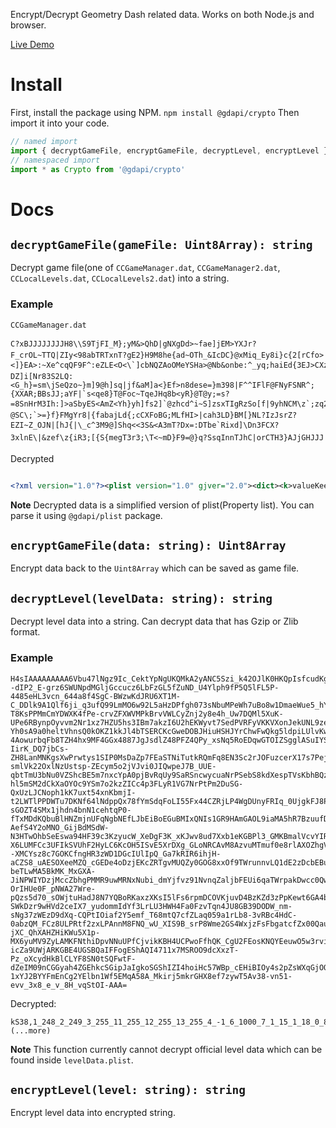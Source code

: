 Encrypt/Decrypt Geometry Dash related data.
Works on both Node.js and browser.

[Live Demo](https://stackblitz.com/edit/gdapi-crypto-demo?file=index.js)

# Install
First, install the package using NPM.
```npm install @gdapi/crypto```
Then import it into your code.
```javascript
// named import
import { decryptGameFile, encryptGameFile, decryptLevel, encryptLevel } from '@gdapi/crypto'
// namespaced import
import * as Crypto from '@gdapi/crypto'
```

# Docs
## `decryptGameFile(gameFile: Uint8Array): string`
Decrypt game file(one of `CCGameManager.dat`, `CCGameManager2.dat`, `CCLocalLevels.dat`, `CCLocalLevels2.dat`) into a string.

### Example
`CCGameManager.dat`

```
C?xBJJJJJJJJH8\\S9TjFI_M};yM&>QhD|gNXgDd>~fae]jEM>YXJr?F_crOL~TTQ|ZIy<98abTRTxnT?gE2}H9M8he{ad~OTh_&IcDC}@xMiq_Ey8i}c{2[rCfo><]}EA>:~Xe^cqQF9F^:eZLE<O<\`]cbNQZAoOMeYSHa>@Nb&onbe:^_yq;haiEd{3EJ>CXzr9=^l_b8yq^a3EmYYXGTSfIS~|iOLs?DZ]i[Nr83S2LQ:<G_h}=sm\jSeQzo~}m]9@h]sq|jf&aM]a<}Ef>n8dese=}m398|F^^IFlF@FNyFSNR^;{XXAR;BBsJJ;aYF|`s<qe8}T@Foc~TqeJHq8b<yR}@T@y;=s?=8SnHrM3Ih:]>aSbyES<AmZ<Yh}yh]fs2]`@zhcd^i~S]zsxTIgRzSo[f|9yhNCM\z`;zq2]D3>DiF3D~y}ox=TmM=}sr<`gMIFBCQB?}]@C_A:n`^DBZ2qzx_Dr\88f2C@AeiIROQmF2Sz>SHCcnB|B;c_{HD`R=Z_{@oBq{MD`BhZJA|ZhNSIL|HNI{|ZhN8ID|NNIAr^?@SC\;`>=}f}FMgYr8|{fabajLd{;cCXFoBG;MLfHI>|cah3LD}BM[}NL?IzJsrZ?EZI~Z_OJN|[hJ{|\_c^3M9@]Shq<<3S&<A3mT?Dx=:DTbe`Rixd]\Dn3FCX?3xlnE\|&zef\z{iR3;[{S{megT3r3;\T<~mD}F9=@}q?SsqInnTJhC|orCTH3}AJjGHJJJ
```

Decrypted
```xml

<?xml version="1.0"?><plist version="1.0" gjver="2.0"><dict><k>valueKeeper</k><d><k>gv_0002</k><s>1</s><k>gv_0001</k><s>1</s><k>gv_0026</k><s>1</s><k>gv_0027</k><s>1</s><k>gv_0023</k><s>1</s><k>gv_0038</k><s>1</s><k>gv_0043</k><s>1</s><k>gv_0044</k><s>1</s><k>gv_0050</k><s>2</s><k>gv_0049</k><s>6</s><k>gv_0046</k><s>1</s><k>gv_0036</k><s>1</s><k>gv_0030</k><s>1</s><k>gv_0019</k><s>1</s><k>gv_0013</k><s>1</s><k>gv_0018</k><s>1</s></d><k>unlockValueKeeper</k><d /><k>customObjectDict</k><d /><k>bg…<k>GS_5</k><d /><k>GS_6</k><d /><k>GS_7</k><d /><k>GS_23</k><d /><k>GS_8</k><d /><k>GS_9</k><d /><k>GS_10</k><d /><k>GS_16</k><d /><k>GS_17</k><d /><k>GS_18</k><d /><k>GS_24</k><d /><k>GS_11</k><d /><k>GS_22</k><d /><k>GS_25</k><d /><k>GS_12</k><d /><k>GS_15</k><d /><k>GS_14</k><d /><k>GS_19</k><d /><k>GS_21</k><d /><k>MDLM_001</k><d /><k>KBM_001</k><d /><k>KBM_002</k><d /><k>showSongMarkers</k><t /><k>clickedEditor</k><t /><k>binaryVersion</k><i>35</i><k>resolution</k><i>-1</i></dict></plist>
```
__Note__ Decrypted data is a simplified version of plist(Property list). You can parse it using `@gdapi/plist` package.

## `encryptGameFile(data: string): Uint8Array`
Encrypt data back to the `Uint8Array` which can be saved as game file.

## `decryptLevel(levelData: string): string`
Decrypt level data into a string. Can decrypt data that has Gzip or Zlib format.

### Example
```
H4sIAAAAAAAAA6Vbu47lNgz9Ic_CektYpNgUKQMkA2yANC5Szi_k42OJlK0HKQpIsfcudKgXeUiT9J2vTxMPdWkbL31_pstc2rlLKfjS8AWD9vpQl7_UeZ5XuNSlXP6I13nFS_2r7m99_zP3P2G6YqerU--dIP2_E-grz6SWUNpdMGljGccucz6LbFzGL5fZuND_U4Ylph9fP5Q5lFL5P-4485eHL3vcn_644a8f4SgC-BWzwKdJRU6XT1M-C_DDlk9A1Qlf6ji_q3ufQ99LmMO6w92L5aHzDPfgh073sNbuMPeWh7uBo8w1DmaeWue5_hY4zDtdlyVNyMM6ukOf-T8KsPPMmCmYDWXK4fPe-crvZFXWVMPkBrvVWLCyZnj2y8e4h_Uw7DQMl5XuK-UPe6RBynpOyvvm2Nr1xz7HZU5hs3IBm7akzI6U2hEKWyvt7SedPVRFyVKKVXonJekUNL9zeMMrovArG-Yh0sA9a0heltVhnsQ0kOKZ1kkJl4bTSERCKcGweDOBJHiuHSHJYrChwFwQkg5ldpiLUlvKwuAi3BBjmyS1RQjeC-4AowurbqFb8TZH4hx9MF4GGx4887JgJsdlZ48PFZ4QPy_xsNq5RoEDqwGTOIZSgglASuIYSgnMwDPvCG3tJxEDpBbEKJr0gdQkYKox9KBlmCdpGaUELYOUpGU4jRStQEqKViglODyeSzAZSPF6VueoZvWmLZMJXqI3BzVC_AIpybtRakuBUixEBe5oZkt9ku2DwPjC15DaPKvncjDN5UmM5jlgrrduezTYVKI4SEkURylBYyC1JSTtZ3bYhaoT2IVKFHgDUlsbSt6JUoKno3mEOIUq3ZNiTQ05d3TAmPLUejz6SbsL40AGlTWwEbC5DAkP1hnsrsiIo-IirK_DQ7jbCs-ZH8LanMNKgsXwPrwtys1SIP0MsDaZp7FEaSTNiTutkRQmFq8EN3Sc2rJOFuzcerX17s7PejMUNrfq3HUShEL7TDxX1WlIs5UtcOaGJlFywzhVUrZ3PbffkJwT7aXkhiVRcoMceM4dJU2lxfo-smlVk22OxlNzUstsp-ZEcym5o2jVJvi0JIQwpeJ7B_UUE-qbtTmU3bNu0VZShcBE5m7nxcYpA0pjBvRqUy9SaRSncwycuaNrPSebS8kdXespTVsKbhBQzznkUnLHnfWcCa_XXAYTMIpJi-hl5mSM2dCkXaOYOc9YSm7o2kzZICc4p3FLyR1VG7NrPtPm2DuSG-QxUzLJCNoph1kK7uxt54xnKbmjI-t2LWTlPPDWTu7DKNf64lNdppQx78fYmSdqFoLI55Fx44CZRjLP4WgDUnyFRIq_0UjgkFJ8PQj6tm8d6JkQ3FNaDEuFV6UkUgoNEikGoxHthhHFrmKJO4SZjs-sGOZT4SMx1jhdn4bnN1cehtqP0-fTxMDdKQbuBlHNZmjnUFqNgbNEfLJbEiBoEGuBMIxQNIs1GR9HAmGAOL9iaMA5hR7BzuufDVPiCJUMc_WEud8oSag8Gc4YyXBKSW9eSyOE0vEWbhhQhEVT4piTEse2lDjmpDQzB7We5ky-AefS4Y2oMNO_GijBdMSdW-N3HTwOhbSeEswa94HF39c3KzyucW_XeDgF3K_xKJwv8ud7Xxb1eKGBPl3_GMKBmalVcvYIRAhfQYTwFUQIX6lId4JCvXqCNLxxbsZnSiLIUhJxlpKIt5SsKuIoWXGOkvVIHCWrPt9ArFWYNQyPKYSqUsoDyoVv41TKBOqpWEiAoIAKHAVU4Myp3jqCRIhIh0gXtGKzlntexKt4DpOIUFeX4zfqQiq8TrhvpL7Bgrc239dvkAe83FNd6TWOd5ltA85V5Qh2Te6XGgDybAacZ7N6Xzgt8I7tyAZhCs92PDLLdtAUG8AqzgVAxNkAWnEuACPOBnDE2QdAxefzAcW06R_wOEDRXr_VHYlozSKEe2nDsV4T-X6LUMFCc3UFIkSVUhF2HyLC6KcOH5ISvE5XrDXg_GLoNRCAvM8AzvuMTmuf0e8rlAXOZhgVZwkGOE9QvB_rYKhs1kER5--XMCYsz8c7GOKCfngHR3zWD1DGcIUlIpQ_Ga7kRIR6ihjH-aCZS8_uAESOXeeMZQ_cGEDe4oDzjEKcZRTgvMUQZy0GOG8xxOf9TWrunnvLQ1dE2zDcbEBuhQ0jlKksV31XhF2fIoutFep4FkL0_YkfiRAVICJEYLVMoV5nEHHVvu_4SISK7PZ9rzaS1M6_RWzA-beTLwMA5BkMK_MxGXA-JiNPWIYDzjMccZbhgPMMR9uwMRNxNubi_dmYjfvz91NvnqZaljbFEUi6qaTWrpakDwcc0QwAX3Wlg6kN-OrIHUe0F_pNWA27Wre-pQzs5d70_sOWjtuHadJ8N7YQBoRKaxzXKsI5lFs6rpmDCOVKjuvD4BzKZd3zPpKewt6GA4bHTadtgs_gzG7-SWkDzr9wHVd2ceIX7_yudommIdYf3LrLU3HWH4Fa0FzvTqn4JU8GB39DODW_nm-sNg37zWEzD9dXq-CQPtIOiaf2Y5emf_T68mtQ7cfZLaq059a1rLb8-3vRBc4HdC-0abzQM_FCz8ULPRtf2zxLPAnnM8FNQ_wU_XIS9B_srP8Wme2GS4WxjzFsFbgatcfZx00QauQg1NhBqNGDUOMHoUcAeOLPN_bPaJxlRxDaKkFoywShBxKEHkoQejAhrNkLOM_eMHbISNwI-jXC_QhXAHZHiKWu5X1p-MX6yuMV9ZyLAMKFNthiDpvNNuUPfCjvikKBH4UCPwoFfhQK_CgU2FEosKNQYEeuwO5w3rvi2E-icZa9UWjARKGBE4UGSBQaIFFogEShAQI4711x7MSROO9dcXxzT-Pz_oXcydHkBlCLYF8SN0tSQFwtF-dZeIM09nCGGyah4ZGEhkcSGipJaIgkoSGShIZI4hoiHc57WBp_cEHiBIOy4s2pZsWXqGjOQEdFRG2D9ovRJsb1ZmLgUhDIU7N4znGfVypFUp3cYdUihNdpZlznnI4CQGDGp5dOdSFmvLyM4o6TK0EWLH-1xYJ2BYYFmEnCg2YElbn1Wf5EMqA58A_Mkirj5mkrGHX8ef7zywT5Av38-vn51-evv_3x8_e_v_8H_vqStOI-AAA=
```

Decrypted:
```
kS38,1_248_2_249_3_255_11_255_12_255_13_255_4_-1_6_1000_7_1_15_1_18_0_8_1|1_0_2_0_3_0_11_255_12_255_13_255_4_-1_6_1001_7_1_15_1_18_0_8_1|1_0_2_102_3_255_11_255_12_255_13_255_4_-1_6_1009_7_1_15_1_18_0_8_1|1_0_2_0_3_0_11_255_12_255_13_255_4_-1_6_1002_5_1_7_1_15_1_18_0_8_1|1_125_2_255_3_0_11_255_12_255_13_255_4_-1_6_1005_5_1_7_1_15_1_18_0_8_1|1_0_2_255_3_255_11_255_12_255_13_255_4_-1_6_1006_5_1_7_1_15_1_18_0_8_1|1_0_2_0_3_0_11_255_12_255_13_255_4_-1_6_1_7_1_15_1_18_0_8_1|1_0_2_0_3_0_11_255_12_255_13_255_4_-1_6_1004_7_1_15_1_18_0_8_1|,kA13,111,kA15,0,kA16,0,kA14,,kA6,13,kA7,1,kA17,1,kA18,0,kS39,0,kA2,0,kA3,0,kA8,0,kA4,0,kA9,0,kA10,0,kA11,0;1,11,2,1,3,45,57,1;1,1007,2,-29,3,225,36,1,51,1,10,0,35,0;1,1022,2,165,3,345,57,1;1,211,2,375,3,285,20,3,21,1;1,200,2,335,3,247,57,1,6,45,13,1;1,211,2,315,3,315,20,3,21,1;1,211,2,315,3,255,20,3;
(...more)
```

__Note__ This function currently cannot decrypt official level data which can be found inside `levelData.plist`.

## `encryptLevel(level: string): string`
Encrypt level data into encrypted string.